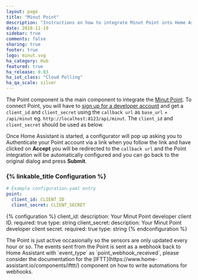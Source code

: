 ```yaml
---
layout: page
title: "Minut Point"
description: "Instructions on how to integrate Minut Point into Home Assistant."
date: 2018-11-19
sidebar: true
comments: false
sharing: true
footer: true
logo: minut.svg
ha_category: Hub
featured: true
ha_release: 0.83
ha_iot_class: "Cloud Polling"
ha_qa_scale: silver
---
```


The Point component is the main component to integrate the [Minut Point](https://minut.se/). To connect Point, you will have to [sign up for a developer account](https://minut.com/community/developers/) and get a `client_id` and `client_secret` using the `callback url`  as `base_url` + `/api/minut` eg. `http://localhost:8123/api/minut`. The `client_id` and `client_secret` should be used as below. 

Once Home Assistant is started, a configurator will pop up asking you to Authenticate your Point account via a link when you follow the link and have clicked on **Accept** you will be redirected to the `callback url` and the Point integration will be automatically configured and you can go back to the original dialog and press **Submit**.

### {% linkable_title Configuration %}

```yaml
# Example configuration.yaml entry
point:
  client_id: CLIENT_ID
  client_secret: CLIENT_SECRET
```

{% configuration %}
client_id:
  description: Your Minut Point developer client ID.
  required: true
  type: string
client_secret:
  description: Your Minut Point developer client secret.
  required: true
  type: string
{% endconfiguration %}

<p class='note'>
The Point is just active occasionally so the sensors are only updated every hour or so.
The events sent from the Point is sent as a webhook back to Home Assistant with `event_type` as `point_webhook_received`, please consider the documentation for the [IFTT](https://www.home-assistant.io/components/ifttt/) component on how to write automations for webhooks.
</p>
